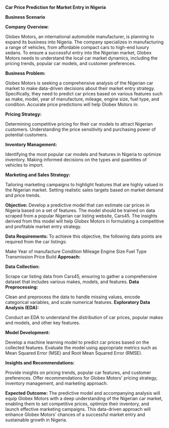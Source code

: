 **Car Price Prediction for Market Entry in Nigeria**

**Business Scenario**

**Company Overview**:

Globex Motors, an international automobile manufacturer, is planning to expand its business into Nigeria.
The company specializes in manufacturing a range of vehicles, from affordable compact cars to high-end luxury sedans.
To ensure a successful entry into the Nigerian market, Globex Motors needs to understand the local car market dynamics, including the pricing trends, popular car models, and customer preferences.

**Business Problem:**

Globex Motors is seeking a comprehensive analysis of the Nigerian car market to make data-driven decisions about their market entry strategy. 
Specifically, they need to predict car prices based on various features such as make, model, year of manufacture, mileage, engine size, fuel type, and condition.
Accurate price predictions will help Globex Motors in:

**Pricing Strategy:**

Determining competitive pricing for their car models to attract Nigerian customers.
Understanding the price sensitivity and purchasing power of potential customers.

**Inventory Management:**

Identifying the most popular car models and features in Nigeria to optimize inventory.
Making informed decisions on the types and quantities of vehicles to import.

**Marketing and Sales Strategy:**

Tailoring marketing campaigns to highlight features that are highly valued in the Nigerian market.
Setting realistic sales targets based on market demand and price trends.

**Objective:**
Develop a predictive model that can estimate car prices in Nigeria based on a set of features. The model should be trained on data scraped from a popular Nigerian car listing website, Cars45. The insights derived from this model will help Globex Motors in formulating a competitive and profitable market entry strategy.

**Data Requirements:**
To achieve this objective, the following data points are required from the car listings:

Make
Year of manufacture
Condition
Mileage
Engine Size
Fuel Type
Transmission
Price
Build
**Approach:**

**Data Collection:**

Scrape car listing data from Cars45, ensuring to gather a comprehensive dataset that includes various makes, models, and features.
**Data Preprocessing:**

Clean and preprocess the data to handle missing values, encode categorical variables, and scale numerical features.
**Exploratory Data Analysis (EDA):**

Conduct an EDA to understand the distribution of car prices, popular makes and models, and other key features.


**Model Development:**

Develop a machine learning model to predict car prices based on the collected features.
Evaluate the model using appropriate metrics such as Mean Squared Error (MSE) and Root Mean Squared Error (RMSE).

**Insights and Recommendations:**

Provide insights on pricing trends, popular car features, and customer preferences.
Offer recommendations for Globex Motors' pricing strategy, inventory management, and marketing approach.

**Expected Outcome:**
The predictive model and accompanying analysis will equip Globex Motors with a deep understanding of the Nigerian car market, enabling them to set competitive prices, optimize their inventory, and launch effective marketing campaigns. This data-driven approach will enhance Globex Motors' chances of a successful market entry and sustainable growth in Nigeria.
